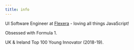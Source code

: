 ```yaml
---
title: info
---
```


UI Software Engineer at [Flexera](https://www.flexera.com/) - loving all things JavaScript!

Obsessed with Formula 1.

UK & Ireland Top 100 Young Innovator (2018-19).
